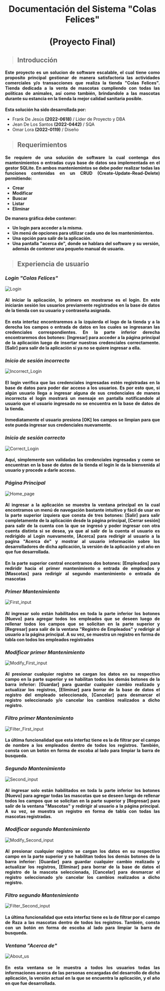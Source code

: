 <center><h1><b>Documentación del Sistema "Colas Felices"</b></h1></center>
<center><h1><b>(Proyecto Final)</b></h1></center>

>## **Introducción**
<div style="text-align: justify"><h4>Este proyecto es un solucion de software escalable, el cual tiene como proposito principal gestionar de manera satisfactoria las actividades comerciales y/o transacciones  que realiza la tienda "Colas Felices". Tienda dedicada a la venta de mascotas cumpliendo con todas las políticas de animales, así como también, brindandole a las mascotas durante su estancia en la tienda la mejor calidad sanitaria posible.</h4></div>

<p><strong>Esta solución ha sido desarrollada por:</strong></p>

* Frank De Jesús **(2022-0618)** / Lider de Proyecto y DBA
* Jean De Los Santos **(2022-0442)** / SQA
* Omar Lora **(2022-0119)** / Diseño

>## **Requerimientos**
<div style="text-align: justify"><h4>Se requiere de una solución de software la cual contenga dos mantenimientos o entradas cuya base de datos sea implementada en el gestor <b>SQLite</b>. En ambos manteniemintos se debe poder realizar todas las funciones contenidas en un CRUD (Create-Update-Read-Delete) permitiendo:
<ul> 
<li>Crear</li>
<li>Modificar</li>
<li>Buscar</li>
<li>Listar</li>
<li>Eliminar</li>
</ul>
<p><b>De manera gráfica debe contener:</b></p>
<ul>
<li>Un login para acceder a la misma.</li>
<li>Un menú de opciones para utilizar cada uno de los mantenimientos.</li>
<li>Una opción para salir de la aplicación.</li>
<li>Una pantalla "acerca de", donde se hablara del software y su versión, además de contener una pequeño manual de usuario.
</li>
</ul>
</h4></div>

>## **Experiencia de usuario**

<h3><i><b>Login "Colas Felices"</b></i></h3>

![Login](https://snz04pap002files.storage.live.com/y4m1sOy6G0cQwMY8UBI3UiBDWgr5F6gFs4uGtj0qa2pdcS9x59eTCVZ199F-eSU50S4tyjZDZCM4Vvl9CMS6rlrwcCosdmZ4EzFnLd2mAOxEPtTQoxrTeod3PhYXjWEHBL2O-58dRdEbRzhh0W68XECfEtbNELarf9finfX_X26MPqxmzZjnL05gdQwMdgW_3w_1czhfQZwRdBwNdGpUplVHeMDR-R-Df5KYgQCpAhbUm8?encodeFailures=1&width=801&height=597 "Login Colas Felices")

<div style="text-align: justify"><h4>Al iniciar la aplicación, lo primero en mostrarse es el login. En este iniciarán sesión los usuarios previamente registrados en la  base de datos de la tienda con su <b>usuario</b> y <b>contraseña</b> asignada.</h4>

<h4>En esta interfaz encontraremos a la izquierda el logo de la tienda y a la derecha los campos o entrada de datos en los cuales se ingresaran las credenciales correspondientes. En la parte inferior derecha encontraremos dos botones: <b>[Ingresar]</b> para acceder a la página principal de la aplicación luego de insertar nuestras credenciales correctamente. <b>[Salir]</b> para salir de la aplicación si ya no se quiere ingresar a ella.</h4></div>

<h3><i><b>Inicio de sesión incorrecto</b></i></h3>

![Incorrect_Login](https://snz04pap002files.storage.live.com/y4mntkUY1hLFXghUwOLCvGw_M0n7wL8Ph4KoNQZssskaNtqXAfl4__lj4g9Ehcb1oCAU2LD0-rneGFikSLuppnYLvabuLJQ9TsCOY2QAJdVCGdYz0CTgJHF26AGJnp39k4mbL9mKnHEcTyhZuTWywf96CkBhCSoqMDIsgkUVHp8Pon85s4XdvB0oV2JBnv2zdrsGP_o6WOm-y_9rlrde4Z6gcFrWP6VTHUPT4mAPKkkO2E?encodeFailures=1&width=795&height=593 "Mensaje de entrada incorrecta")

<div style="text-align: justify"><h4>El login verifica que las credenciales ingresadas estén registradas en la base de datos para poder dar acceso a los usuarios. Es por esto que, si algún usuario llega a ingresar alguna de sus credenciales de manera incorrecta el login mostrará un mensaje en pantalla notificandole al usuario que el usuario ingresado no se encuentra en la base de datos de la tienda.</h4>

<h4>Inmediatamente el usuario presiona <b>[OK]</b> los campos se limpian  para que este pueda ingresar sus credenciales nuevamente.</h4></div>

<h3><i><b>Inicio de sesión correcto</b></i></h3>

![Correct_Login](https://snz04pap002files.storage.live.com/y4mz4pgzdr_lU41k077Joiw03YSAAZTW-cFsZSru74Jojrp-N28gxKV1O3t2RN48zZEZArts8v9Z7FWv5tuo02Z9AVYNLPu-VBz9rPwXpPdmB1KiTKrcTQqUq0M9WAGzvqODVRmwoaoMJi2WCydtqLXEjQo9aA5-7IFJ3Sx3aum5qu-aOIZBwD5EuRJ6JGdyUQGSfVUrJFISCFfgZL4d1vKvZKtOqfmkLB2kgwylRcosyg?encodeFailures=1&width=798&height=598 "Mensaje de entrada correcta")

<div style="text-align: justify"><h4>Aquí, simplemente son validadas las credenciales ingresadas y como se encuentran en la base de datos de la tienda el login le da la bienvenida al usuario y procede a darle acceso.</h4></div>

<h3><i><b>Página Principal</b></i></h3>

![Home_page](https://snz04pap002files.storage.live.com/y4mNFt8Sk_u1Ky_AwHgjcKIgwJlXsVLYQeps6x0ALfClPgatIc-OU3iX_MNChehEaG0XR_L2huAUXoQIuyk9N3a6amV-oRVwlXSHFuuh0Gwpv-dR2Xtnv3B40onJ3oLWonXxM1ovQuXQ8yhgDOT4QfkYvRjuqe2wHLRPHF7y_9vA87jQ6_MGPYIGbTRHf-8vLlw9eWbKcP1zlTHJZ_sK1FrZ07uBy6JtU5D3coMxpj0sEk?encodeFailures=1&width=1066&height=609 "Página principal")

<div style="text-align: justify"><h4>Al ingresar a la aplicación se muestra la ventana principal en la cual encontramos  un menú de navegación bastante intuitivo y fácil de usar en la parte superior izquiera que consta de tres botones: <b>[Salir]</b> para salir completamente de la aplicación desde la página principal, <b>[Cerrar sesión]</b> para salir de la cuenta con la que se ingresó y poder ingresar con otra cuenta distinta si se desea, ya que al salir de la cuenta el usuario es redirigido al Login nuevamente, <b>[Acerca]</b> para redirigir al usuario a la pagina "Acerca de" y mostrar al usuario información sobre los desarrolladores de dicha aplicación, la versión de la aplicación y el año en que fue desarrollada.</h4>

<h4>En la parte superior central encontramos dos botones: <b>[Empleados]</b> para rediridir hacia el primer mantenimiento o entrada de empleados y <b>[Mascotas]</b> para redirigir al segundo mantenimiento o entrada de mascotas</h4></div>

<h3><i><b>Primer Mantenimiento</b></i></h3>

![First_input](https://snz04pap002files.storage.live.com/y4mhaCr-KfC_yNVluVgkOTbr3KH11Tw1v-cHkf8YZlWLh3RBLZ7JgFTDSdroLU-LUZLYQ_d-13IiMDUWHzRY56_cYb6P5sdnAEI09-2yG4r7RgIosXGgCdr22x7RTer81F5xrcFgBKMJDZPUC99VeRqDJ6-ezx1tNp0pMHdabcGHC9CvIuhHGFBaxckBr2FjeUNVPeo2wk6M0LfKm5zGlinnV0b_UjRxPmfYAq6wzxQlnQ?encodeFailures=1&width=869&height=609 "Primera Entrada")

<div style="text-align: justify"><h4>Al ingresar solo están habilitados en toda la parte inferior los botones <b>[Nuevo]</b> para agregar todos los empleados que se deseen luego de rellenar todos los campos que se solicitan en la parte superior y <b>[Regresar]</b> para salir de la ventana "Registro de Empleados" y redirigir al usuario a la página principal. A su vez, se muestra un registro en forma de tabla con todos los empleados registrados</h4></div>

<h3><i><b>Modificar primer Mantenimiento</b></i></h3>

![Modify_First_input](https://snz04pap002files.storage.live.com/y4maUer8krwarBqYUPUYN0bMQewlppTGKTr1WKYDQXKOth1bZNm96I_PkzC3ZP0RPjV7sXvHnSN16jPqSP4_00hi3xdX1USeNobZ5--UIm9lsIYF_7pWPv7x6WvFPtCzwFclbYfurAiS6G3_jRgXF0yfBzeaAMW1BrW14AW5mS_bE2TIQ1-5JhrG8HPOyCY6UJJLda15YDyxqMuOwpoc8qLne__ia3PXBaIe-EBzBDGPhY?encodeFailures=1&width=860&height=609 "Modificar Primera Entrada")

<div style="text-align: justify"><h4>Al presionar cualquier registro se cargan los datos en su respectivo campo en la parte superior y se habilitan todos los demás botones de la barra inferior: <b>[Guardar]</b> para guardar cualquier cambio realizado y actualizar los registros, <b>[Eliminar]</b> para borrar de la base de datos el registro del empleado seleccionado, <b>[Cancelar]</b> para desmarcar el registro seleccionado y/o cancelar los cambios realizados a dicho registro.</h4></div>

<h3><i><b>Filtro primer Mantenimiento</b></i></h3>

![Filter_First_input](https://snz04pap002files.storage.live.com/y4mWKAIoxC-zTN2iu_KrIpd4MK959Bbs14DbKVXcxGibbbEG-_n_BOTHffgi_XH8pRYeREAhk6YHUSry5Ur_Pz4YD0dFj2FqdyDyVy9wbvQrqHs9lKnaA8_JaCGcc_0Gextw8IjQJj1FgZ5UoZ_gT2c5x4tAUVhH6-xgdrvVI5aa9XA0uli4FiKSzIL16Uor3hWTfu944Iqivd93rtcrQ552_ywNn8NgqGSgkrq7evZwYA?encodeFailures=1&width=873&height=609 "Filtro Primera Entrada")

<div style="text-align: justify"><h4>La última funcionalidad que esta interfaz tiene es la de filtrar por el campo de nombre a los empleados dentro de todos los registros. También, consta con un botón en forma de escoba al lado para limpiar la barra de busqueda.</h4></div>

<h3><i><b>Segundo Mantenimiento</b></i></h3>

![Second_input](https://snz04pap002files.storage.live.com/y4m08zCaafqcugcqk9e9Ed10cdqs0HNvBVMswJjRGyP-wyTJefmgorhC8irNbSIcFK0dDwe0OoNzieGzMwBAdb88QgG1VZOhirUp5LTG7hzS-Uyi6DMHwaLTNgxjkeKZafSdRfjmmOP2wPLQoNeJaweWEb8FWBGPVz9EkuzlEfnz953j4mQ_RugNm9DsWGs4AbI-v_ZOBOTGSM9lHYtlSxYXfg_i6PzevD8cQooedAtQbk?encodeFailures=1&width=959&height=609 "Segunda Entrada")

<div style="text-align: justify"><h4>Al ingresar solo están habilitados en toda la parte inferior los botones <b>[Nuevo]</b> para agregar todas las mascotas que se deseen luego de rellenar todos los campos que se solicitan en la parte superior y <b>[Regresar]</b> para salir de la ventana "Mascotas" y redirigir al usuario a la página principal. A su vez, se muestra un registro en forma de tabla con todas las mascotas registradas.</h4></div>

<h3><i><b>Modificar segundo Mantenimiento</b></i></h3>

![Modify_Second_input](https://snz04pap002files.storage.live.com/y4mXS2M5vBQ5YQkiJDt5GvM1ENWYlmjH7mNOAq_j_stOnzCrc_JYSJUagZ_r0Jl-cyxzx5xzY9WT6lkOpTju3h2Op5TQl1NUEp-3UBgVeLrKxiWW4ZjJ4vu38XZDs4ZmR09LQVF4AE9ifP-7NLhOCKzZUD_nglZIy5RFNm86vv2GlvrwVlEoTwRJroAuPG8ts-_G9d5tkVXNVhsfPhUE0PR3JNCONm5ulMK1IVjfylY_Qs?encodeFailures=1&width=955&height=609 "Modificar segunda Entrada")

<div style="text-align: justify"><h4>Al presionar cualquier registro se cargan los datos en su respectivo campo en la parte superior y se habilitan todos los demás botones de la barra inferior: <b>[Guardar]</b> para guardar cualquier cambio realizado y actualizar los registros, <b>[Eliminar]</b> para borrar de la base de datos el registro de la mascota seleccionada, <b>[Cancelar]</b> para desmarcar el registro seleccionado y/o cancelar los cambios realizados a dicho registro.</h4></div>

<h3><i><b>Filtro segundo Mantenimiento</b></i></h3>

![Filter_Second_input](https://snz04pap002files.storage.live.com/y4mfOVN-4RE7w-oSkUsQSbS4fMTCJn3nZOMQUV99IuR1etUqjhj8Q3k1UHg3qcAUnDkTTOc6mAhAtkrU1z3W6nLyl7TW_4e8oyMxR7FIcosDoVOLF-tyM6DEij9VmDhjV5gjnq0HXeff3nHHTwLV4zFWLyKVXUd9BXcxv1rVj-_paUlGRM-MarbEAdbuGehsZfe_7XIhm6Prkhvf5MKH_mL5TXiquMe3kI9OdRJHj8G1Gw?encodeFailures=1&width=951&height=609 "Filtro Segunda Entrada")

<div style="text-align: justify"><h4>La última funcionalidad que esta interfaz tiene es la de filtrar por el campo de Raza a las mascotas dentro de todos los registros. También, consta con un botón en forma de escoba al lado para limpiar la barra de busqueda.</h4></div>

<h3><i><b>Ventana "Acerca de"</b></i></h3>

![About_us](https://snz04pap002files.storage.live.com/y4mQnmm79yi8q_pNiGPrRpe4kT-7a9WD3hDwzX-B2KMbam0PpwW0DhprPCFuAyXyNanC1Nq9mo4MRe2JKosacqar5IXZ7GLC6bQE3EZq-fOslt_GKuNTBbqkA2IrUhkkeP1s8az3_89iWOaq_pF_lBWXNBrbrErFpeWFxzyJC2_8sdfmI6r1JA-7fx0Uia4I7Jg7OrCzkpDiiDQ5JP3wjPiBJthlVVNbR61rB48h_jQXIY?encodeFailures=1&width=623&height=609 "Acerca de")

<div style="text-align: justify"><h4>En esta ventana se le muestra a todos los usuarios todas las informaciones acerca de las personas encargadas del desarrollo de dicha aplicación, la versión actual en la que se encuentra la aplicación, y el año en que fue desarrollada.</h4></div>
